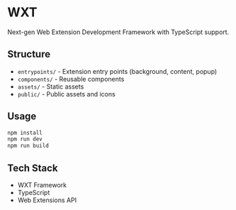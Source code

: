 # WXT

Next-gen Web Extension Development Framework with TypeScript support.

## Structure

- `entrypoints/` - Extension entry points (background, content, popup)
- `components/` - Reusable components
- `assets/` - Static assets
- `public/` - Public assets and icons

## Usage

```bash
npm install
npm run dev
npm run build
```

## Tech Stack

- WXT Framework
- TypeScript
- Web Extensions API